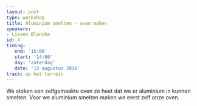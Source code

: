 ```yaml
---
layout: post
type: workshop
title: Aluminium smelten - oven maken
speakers:
- Lieven Blancke
id: 4
timing: 
   end: '15:00'
   start: '14:00'
   day: 'zaterdag'
   date: '13 augustus 2016'
track: op het terrein
---
```

We stoken een zelfgemaakte oven zo heet dat we er aluminium in kunnen smelten. Voor we aluminium smelten maken we eerst zelf onze oven.